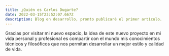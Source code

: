 ```yaml
---
title: ¿Quién es Carlos Dugarte?
date: 2022-03-15T23:52:07.667Z
description: Blog en desarrollo, pronto publicaré el primer artículo.
---
```

Gracias por visitar mi nuevo espacio, la idea de este nuevo proyecto en mi vida personal y profesional es compartir con el mundo mis conocimientos técnicos y filosóficos que nos permitan desarrollar un mejor estilo y calidad de vida.